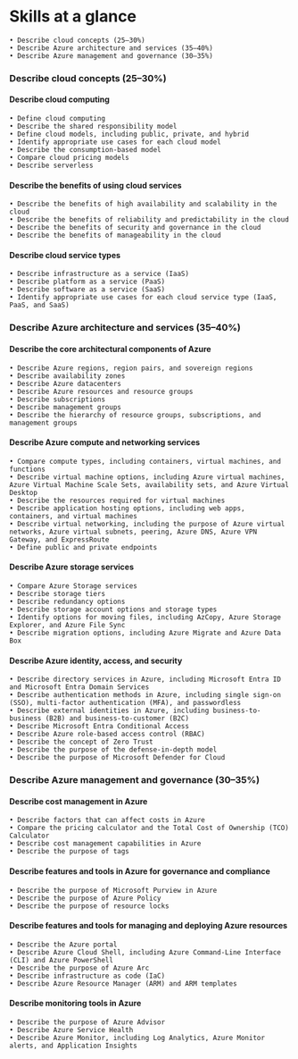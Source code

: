# Skills at a glance

    • Describe cloud concepts (25–30%)
    • Describe Azure architecture and services (35–40%)
    • Describe Azure management and governance (30–35%)

### Describe cloud concepts (25–30%)

#### Describe cloud computing

    • Define cloud computing
    • Describe the shared responsibility model
    • Define cloud models, including public, private, and hybrid
    • Identify appropriate use cases for each cloud model
    • Describe the consumption-based model
    • Compare cloud pricing models
    • Describe serverless

#### Describe the benefits of using cloud services

    • Describe the benefits of high availability and scalability in the cloud
    • Describe the benefits of reliability and predictability in the cloud
    • Describe the benefits of security and governance in the cloud
    • Describe the benefits of manageability in the cloud

#### Describe cloud service types

    • Describe infrastructure as a service (IaaS)
    • Describe platform as a service (PaaS)
    • Describe software as a service (SaaS)
    • Identify appropriate use cases for each cloud service type (IaaS, PaaS, and SaaS)

### Describe Azure architecture and services (35–40%)

#### Describe the core architectural components of Azure

    • Describe Azure regions, region pairs, and sovereign regions
    • Describe availability zones
    • Describe Azure datacenters
    • Describe Azure resources and resource groups
    • Describe subscriptions
    • Describe management groups
    • Describe the hierarchy of resource groups, subscriptions, and management groups

#### Describe Azure compute and networking services

    • Compare compute types, including containers, virtual machines, and functions
    • Describe virtual machine options, including Azure virtual machines, Azure Virtual Machine Scale Sets, availability sets, and Azure Virtual Desktop
    • Describe the resources required for virtual machines
    • Describe application hosting options, including web apps, containers, and virtual machines
    • Describe virtual networking, including the purpose of Azure virtual networks, Azure virtual subnets, peering, Azure DNS, Azure VPN Gateway, and ExpressRoute
    • Define public and private endpoints

#### Describe Azure storage services

    • Compare Azure Storage services
    • Describe storage tiers
    • Describe redundancy options
    • Describe storage account options and storage types
    • Identify options for moving files, including AzCopy, Azure Storage Explorer, and Azure File Sync
    • Describe migration options, including Azure Migrate and Azure Data Box

#### Describe Azure identity, access, and security

    • Describe directory services in Azure, including Microsoft Entra ID and Microsoft Entra Domain Services
    • Describe authentication methods in Azure, including single sign-on (SSO), multi-factor authentication (MFA), and passwordless
    • Describe external identities in Azure, including business-to-business (B2B) and business-to-customer (B2C)
    • Describe Microsoft Entra Conditional Access
    • Describe Azure role-based access control (RBAC)
    • Describe the concept of Zero Trust
    • Describe the purpose of the defense-in-depth model
    • Describe the purpose of Microsoft Defender for Cloud

### Describe Azure management and governance (30–35%)

#### Describe cost management in Azure

    • Describe factors that can affect costs in Azure
    • Compare the pricing calculator and the Total Cost of Ownership (TCO) Calculator
    • Describe cost management capabilities in Azure
    • Describe the purpose of tags

#### Describe features and tools in Azure for governance and compliance

    • Describe the purpose of Microsoft Purview in Azure
    • Describe the purpose of Azure Policy
    • Describe the purpose of resource locks

#### Describe features and tools for managing and deploying Azure resources

    • Describe the Azure portal
    • Describe Azure Cloud Shell, including Azure Command-Line Interface (CLI) and Azure PowerShell
    • Describe the purpose of Azure Arc
    • Describe infrastructure as code (IaC)
    • Describe Azure Resource Manager (ARM) and ARM templates

#### Describe monitoring tools in Azure

    • Describe the purpose of Azure Advisor
    • Describe Azure Service Health
    • Describe Azure Monitor, including Log Analytics, Azure Monitor alerts, and Application Insights
